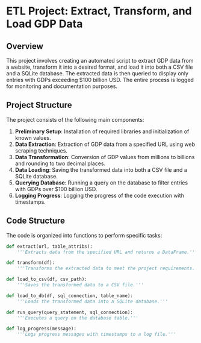 # ETL Project: Extract, Transform, and Load GDP Data

## Overview
This project involves creating an automated script to extract GDP data from a website, transform it into a desired format, and load it into both a CSV file and a SQLite database. The extracted data is then queried to display only entries with GDPs exceeding $100 billion USD. The entire process is logged for monitoring and documentation purposes.

## Project Structure
The project consists of the following main components:
1. **Preliminary Setup**: Installation of required libraries and initialization of known values.
2. **Data Extraction**: Extraction of GDP data from a specified URL using web scraping techniques.
3. **Data Transformation**: Conversion of GDP values from millions to billions and rounding to two decimal places.
4. **Data Loading**: Saving the transformed data into both a CSV file and a SQLite database.
5. **Querying Database**: Running a query on the database to filter entries with GDPs over $100 billion USD.
6. **Logging Progress**: Logging the progress of the code execution with timestamps.

## Code Structure
The code is organized into functions to perform specific tasks:

```python
def extract(url, table_attribs):
    '''Extracts data from the specified URL and returns a DataFrame.'''

def transform(df):
    '''Transforms the extracted data to meet the project requirements.'''

def load_to_csv(df, csv_path):
    '''Saves the transformed data to a CSV file.'''

def load_to_db(df, sql_connection, table_name):
    '''Loads the transformed data into a SQLite database.'''

def run_query(query_statement, sql_connection):
    '''Executes a query on the database table.'''

def log_progress(message):
    '''Logs progress messages with timestamps to a log file.'''

